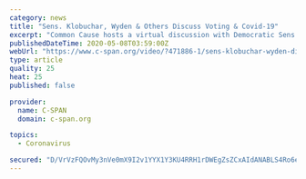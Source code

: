 ```yaml
---
category: news
title: "Sens. Klobuchar, Wyden & Others Discuss Voting & Covid-19"
excerpt: "Common Cause hosts a virtual discussion with Democratic Sens. Amy Klobuchar (MN) and Ron Wyden (OR) on voting rights amid the coronavirus pandemic."
publishedDateTime: 2020-05-08T03:59:00Z
webUrl: "https://www.c-span.org/video/?471886-1/sens-klobuchar-wyden-discuss-voting-covid-19"
type: article
quality: 25
heat: 25
published: false

provider:
  name: C-SPAN
  domain: c-span.org

topics:
  - Coronavirus

secured: "D/VrVzFQOvMy3nVe0mX9I2v1YYX1Y3KU4RRH1rDWEgZsZCxAIdANABLS4Ro6e8QTnTKTTR2dtkyDEOdcWmDxZHFCTlCas6d6oe+qgyTuThvFvVTPbW+KrYIpizO+bq+/vgepY5JknT519b/jZ7YLXH38EnJNC0/0oi/tg3rd9+1mDxqQshmx5HKejHGRj7imdvZ3Qbee2gq42JG0FVkAnyv6QQsQrY0fAXoYbLNkQh8zcqAcUaopxWr6wBmEo059113Z0TJOZQrGwqFqWTfm/LmrXJSttpKfy87sD/V/vZtobfXB7OUx7AKSNCnpF4KF9fHoh+vCTPfnXs46Gx5fglk4D4hK2ytfye+WSUrKbazRGG9YXDaQnSNBgye493mrkZd60nFqeKmNP/G92ZOcs+SaUE6+IV55vUw5zvHZUyv/vIL90mBgiNWk73D8dXYOz8B8eFC3PXuwe9iAEMHqd82rgW/UtXYvVHsBkJRyLGs=;vxFBpefBLFBUQaFkMqB9vg=="
---
```


